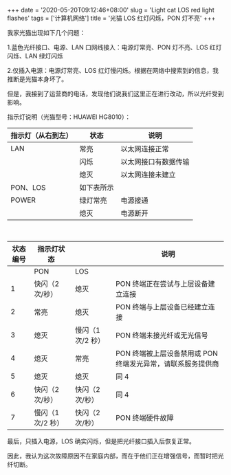 +++
date = '2020-05-20T09:12:46+08:00'
slug = 'Light cat LOS red light flashes'
tags = ['计算机网络']
title = '光猫 LOS 红灯闪烁，PON 灯不亮'
+++

我家光猫出现如下几个问题：

1.蓝色光纤接口、电源、LAN 口网线接入：电源灯常亮、PON 灯不亮、LOS 红灯闪烁、LAN 绿灯闪烁

2.仅插入电源：电源灯常亮、LOS 红灯慢闪烁。根据在网络中搜索到的信息，我推断是光猫本身坏了。

但是，我接到了运营商的电话，发现他们说我们这里正在进行改动，所以光纤受到影响。

指示灯说明（光猫型号：HUAWEI HG8010）：

| 指示灯（从右到左） | 状态       | 说明                 |
| ------------------ | ---------- | -------------------- |
| LAN                | 常亮       | 以太网连接正常       |
|                    | 闪烁       | 以太网接口有数据传输 |
|                    | 熄灭       | 以太网连接未建立     |
| PON、LOS           | 如下表所示 |                      |
| POWER              | 绿灯常亮   | 电源接通             |
|                    | 熄灭       | 电源断开             |

</br>

| 状态编号 | 指示灯状态        |                   | 说明                                                        |
| -------- | ----------------- | ----------------- | ----------------------------------------------------------- |
|          | PON               | LOS               |                                                             |
| 1        | 快闪（2 次/秒）   | 熄灭              | PON 终端正在尝试与上层设备建立连接                          |
| 2        | 常亮              | 熄灭              | PON 终端与上层设备已经建立连接                              |
| 3        | 熄灭              | 慢闪（1 次/2 秒） | PON 终端未接光纤或无光信号                                  |
| 4        | 熄灭              | 常亮              | PON 终端被上层设备禁用或 PON 终端发光异常，请联系服务提供商 |
| 5        | 熄灭              | 熄灭              | 同 4                                                        |
| 6        | 快闪（2 次/秒）   | 快闪（2 次/秒）   | 同 4                                                        |
| 7        | 慢闪（1 次/2 秒） | 快闪（2 次/秒）   | PON 终端硬件故障                                            |

最后，只插入电源，LOS 确实闪烁，但是把光纤接口插入后恢复正常。

因此，我认为这次故障原因不在家庭内部，而在于他们正在增强信号，而暂时把光纤切断。

